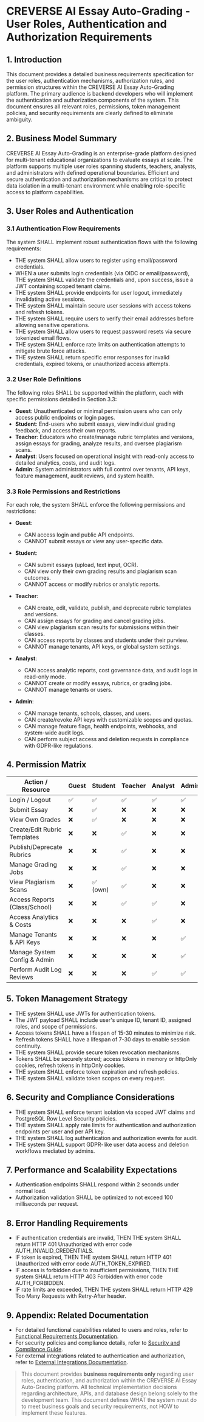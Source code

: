 # CREVERSE AI Essay Auto-Grading - User Roles, Authentication and Authorization Requirements

## 1. Introduction
This document provides a detailed business requirements specification for the user roles, authentication mechanisms, authorization rules, and permission structures within the CREVERSE AI Essay Auto-Grading platform. The primary audience is backend developers who will implement the authentication and authorization components of the system. This document ensures all relevant roles, permissions, token management policies, and security requirements are clearly defined to eliminate ambiguity.

## 2. Business Model Summary
CREVERSE AI Essay Auto-Grading is an enterprise-grade platform designed for multi-tenant educational organizations to evaluate essays at scale. The platform supports multiple user roles spanning students, teachers, analysts, and administrators with defined operational boundaries. Efficient and secure authentication and authorization mechanisms are critical to protect data isolation in a multi-tenant environment while enabling role-specific access to platform capabilities.

## 3. User Roles and Authentication

### 3.1 Authentication Flow Requirements
The system SHALL implement robust authentication flows with the following requirements:

- THE system SHALL allow users to register using email/password credentials.
- WHEN a user submits login credentials (via OIDC or email/password), THE system SHALL validate the credentials and, upon success, issue a JWT containing scoped tenant claims.
- THE system SHALL provide endpoints for user logout, immediately invalidating active sessions.
- THE system SHALL maintain secure user sessions with access tokens and refresh tokens.
- THE system SHALL require users to verify their email addresses before allowing sensitive operations.
- THE system SHALL allow users to request password resets via secure tokenized email flows.
- THE system SHALL enforce rate limits on authentication attempts to mitigate brute force attacks.
- THE system SHALL return specific error responses for invalid credentials, expired tokens, or unauthorized access attempts.

### 3.2 User Role Definitions
The following roles SHALL be supported within the platform, each with specific permissions detailed in Section 3.3:

- **Guest**: Unauthenticated or minimal permission users who can only access public endpoints or login pages.
- **Student**: End-users who submit essays, view individual grading feedback, and access their own reports.
- **Teacher**: Educators who create/manage rubric templates and versions, assign essays for grading, analyze results, and oversee plagiarism scans.
- **Analyst**: Users focused on operational insight with read-only access to detailed analytics, costs, and audit logs.
- **Admin**: System administrators with full control over tenants, API keys, feature management, audit reviews, and system health.

### 3.3 Role Permissions and Restrictions
For each role, the system SHALL enforce the following permissions and restrictions:

- **Guest**:
  - CAN access login and public API endpoints.
  - CANNOT submit essays or view any user-specific data.

- **Student**:
  - CAN submit essays (upload, text input, OCR).
  - CAN view only their own grading results and plagiarism scan outcomes.
  - CANNOT access or modify rubrics or analytic reports.

- **Teacher**:
  - CAN create, edit, validate, publish, and deprecate rubric templates and versions.
  - CAN assign essays for grading and cancel grading jobs.
  - CAN view plagiarism scan results for submissions within their classes.
  - CAN access reports by classes and students under their purview.
  - CANNOT manage tenants, API keys, or global system settings.

- **Analyst**:
  - CAN access analytic reports, cost governance data, and audit logs in read-only mode.
  - CANNOT create or modify essays, rubrics, or grading jobs.
  - CANNOT manage tenants or users.

- **Admin**:
  - CAN manage tenants, schools, classes, and users.
  - CAN create/revoke API keys with customizable scopes and quotas.
  - CAN manage feature flags, health endpoints, webhooks, and system-wide audit logs.
  - CAN perform subject access and deletion requests in compliance with GDPR-like regulations.

## 4. Permission Matrix

| Action / Resource               | Guest | Student | Teacher | Analyst | Admin |
|--------------------------------|-------|---------|---------|---------|-------|
| Login / Logout                 | ✅    | ✅      | ✅      | ✅      | ✅    |
| Submit Essay                  | ❌    | ✅      | ❌      | ❌      | ❌    |
| View Own Grades               | ❌    | ✅      | ❌      | ❌      | ❌    |
| Create/Edit Rubric Templates  | ❌    | ❌      | ✅      | ❌      | ❌    |
| Publish/Deprecate Rubrics     | ❌    | ❌      | ✅      | ❌      | ❌    |
| Manage Grading Jobs           | ❌    | ❌      | ✅      | ❌      | ❌    |
| View Plagiarism Scans         | ❌    | ✅ (own)| ✅      | ❌      | ❌    |
| Access Reports (Class/School) | ❌    | ❌      | ✅      | ✅      | ❌    |
| Access Analytics & Costs      | ❌    | ❌      | ❌      | ✅      | ❌    |
| Manage Tenants & API Keys     | ❌    | ❌      | ❌      | ❌      | ✅    |
| Manage System Config & Admin  | ❌    | ❌      | ❌      | ❌      | ✅    |
| Perform Audit Log Reviews     | ❌    | ❌      | ❌      | ✅      | ✅    |

## 5. Token Management Strategy

- THE system SHALL use JWTs for authentication tokens.
- The JWT payload SHALL include user's unique ID, tenant ID, assigned roles, and scope of permissions.
- Access tokens SHALL have a lifespan of 15-30 minutes to minimize risk.
- Refresh tokens SHALL have a lifespan of 7-30 days to enable session continuity.
- THE system SHALL provide secure token revocation mechanisms.
- Tokens SHALL be securely stored; access tokens in memory or httpOnly cookies, refresh tokens in httpOnly cookies.
- THE system SHALL enforce token expiration and refresh policies.
- THE system SHALL validate token scopes on every request.

## 6. Security and Compliance Considerations

- THE system SHALL enforce tenant isolation via scoped JWT claims and PostgreSQL Row Level Security policies.
- THE system SHALL apply rate limits for authentication and authorization endpoints per user and per API key.
- THE system SHALL log authentication and authorization events for audit.
- THE system SHALL support GDPR-like user data access and deletion workflows mediated by admins.

## 7. Performance and Scalability Expectations

- Authentication endpoints SHALL respond within 2 seconds under normal load.
- Authorization validation SHALL be optimized to not exceed 100 milliseconds per request.

## 8. Error Handling Requirements

- IF authentication credentials are invalid, THEN THE system SHALL return HTTP 401 Unauthorized with error code AUTH_INVALID_CREDENTIALS.
- IF token is expired, THEN THE system SHALL return HTTP 401 Unauthorized with error code AUTH_TOKEN_EXPIRED.
- IF access is forbidden due to insufficient permissions, THEN THE system SHALL return HTTP 403 Forbidden with error code AUTH_FORBIDDEN.
- IF rate limits are exceeded, THEN THE system SHALL return HTTP 429 Too Many Requests with Retry-After header.

## 9. Appendix: Related Documentation

- For detailed functional capabilities related to users and roles, refer to [Functional Requirements Documentation](./03-functional-requirements.md).
- For security policies and compliance details, refer to [Security and Compliance Guide](./04-security-compliance.md).
- For external integrations related to authentication and authorization, refer to [External Integrations Documentation](./05-external-integrations.md).



> This document provides **business requirements only** regarding user roles, authentication, and authorization within the CREVERSE AI Essay Auto-Grading platform. All technical implementation decisions regarding architecture, APIs, and database design belong solely to the development team. This document defines WHAT the system must do to meet business goals and security requirements, not HOW to implement these features.